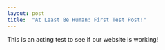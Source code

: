 ```yaml
---
layout: post
title:  "At Least Be Human: First Test Post!"
---
```


This is an acting test to see if our website is working!
